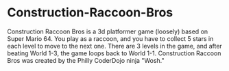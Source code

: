 # Construction-Raccoon-Bros
Construction Raccoon Bros is a 3d platformer game (loosely) based on Super Mario 64. You play as a raccoon, and you have to collect 5 stars in each level to move to the next one. There are 3 levels in the game, and after beating World 1-3, the game loops back to World 1-1.  Construction Raccoon Bros was created by the Philly CoderDojo ninja "Wosh."
